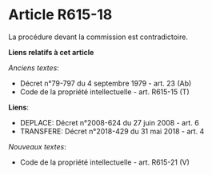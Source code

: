 # Article R615-18

La procédure devant la commission est contradictoire.

**Liens relatifs à cet article**

_Anciens textes_:

  - Décret n°79-797 du 4 septembre 1979 - art. 23 (Ab)
  - Code de la propriété intellectuelle - art. R615-15 (T)

**Liens**:

  - DEPLACE: Décret n°2008-624 du 27 juin 2008 - art. 6
  - TRANSFERE: Décret n°2018-429 du 31 mai 2018 - art. 4

_Nouveaux textes_:

  - Code de la propriété intellectuelle - art. R615-21 (V)
